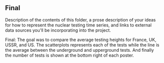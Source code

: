 ## Final

Description of the contents of this folder, a prose description of your ideas for how to represent
the nuclear testing time series, and links to external data sources you'll be incorporating into
the project.

Final: 
The goal was to compare the average testing heights for France, UK, USSR, and US. The scatterplots represents each of the tests while the line is the average between the underground and upperground tests. And finally the number of tests is shown at the bottom right of each poster. 
